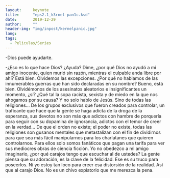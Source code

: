 ```yaml
---
layout:     keynote
title:      "eps2.1_k3rnel-pan1c.ksd"
date:       2019-12-29 
author:     ""
header-img: "img/inpost/kernelpanic.jpg"
lang: 
tags:
  - Peliculas/Series
---
```


-Dios puede ayudarte.

-¿Eso es lo que hace Dios? ¿Ayuda? 
Dime, ¿por qué Dios no ayudó a mi amigo inocente, quien murió sin razón, mientras el culpable anda libre por ahí? Está bien. Olvidemos las excepciones.
¿Por qué no hablamos de las innumerables guerras que han sido declaradas en su nombre? Bueno, está bien. Olvidémonos de los asesinatos aleatorios e insignificantes un momento, ¿sí?
¿Qué tal la sopa racista, sexista y de miedo en la que nos ahogamos por su causa? Y no solo hablo de Jesús. Sino de todas las religiones… De los grupos exclusivos que fueron creados para controlar, un traficante que hace que la gente se haga adicta de la droga de la esperanza, sus devotos no son más que adictos con hambre de porquería para seguir con su dopamina de ignorancia, adictos con el temor de creer en la verdad… De que el orden no existe; el poder no existe, todas las religiones son gusanos mentales que metastalizan con el fin de dividirnos para que sea más fácil manipularnos para los charlatanes que quieren controlarnos. Para ellos solo somos fanáticos que pagan una tarifa para ver sus mediocres obras de ciencia ficción.
Yo no obedezco a mi amigo imaginario, ¿por qué carajos tengo que escuchar al de ustedes?
La gente piensa que su adoración, es la clave de la felicidad. Ese es su truco para poseerlos. Ni yo estoy tan loco para creer esa distorsión de la realidad.
Así que al carajo Dios. No es un chivo expiatorio que me merezca la pena.
